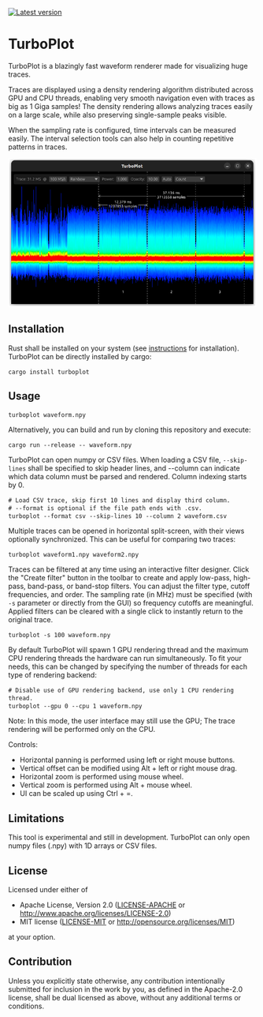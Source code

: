 [![Latest version](https://img.shields.io/crates/v/turboplot.svg)](https://crates.io/crates/turboplot)

# TurboPlot

TurboPlot is a blazingly fast waveform renderer made for visualizing huge traces.

Traces are displayed using a density rendering algorithm distributed across GPU and CPU threads, enabling very smooth navigation even with traces as big as 1 Giga samples! The density rendering allows analyzing traces easily on a large scale, while also preserving single-sample peaks visible.

When the sampling rate is configured, time intervals can be measured easily. The interval selection tools can also help in counting repetitive patterns in traces.

![screenshot](screenshot.png)

## Installation

Rust shall be installed on your system (see [instructions](https://www.rust-lang.org/tools/install) for installation).
TurboPlot can be directly installed by cargo:

```
cargo install turboplot
```

## Usage

```
turboplot waveform.npy
```

Alternatively, you can build and run by cloning this repository and execute:

```
cargo run --release -- waveform.npy
```

TurboPlot can open numpy or CSV files. When loading a CSV file, `--skip-lines` shall be specified to skip header lines, and --column can indicate which data column must be parsed and rendered. Column indexing starts by 0.

```
# Load CSV trace, skip first 10 lines and display third column.
# --format is optional if the file path ends with .csv.
turboplot --format csv --skip-lines 10 --column 2 waveform.csv
```

Multiple traces can be opened in horizontal split-screen, with their views optionally synchronized. This can be useful for comparing two traces:

```
turboplot waveform1.npy waveform2.npy
```

Traces can be filtered at any time using an interactive filter designer. Click the "Create filter" button in the toolbar to create and apply low-pass, high-pass, band-pass, or band-stop filters. You can adjust the filter type, cutoff frequencies, and order. The sampling rate (in MHz) must be specified (with `-s` parameter or directly from the GUI) so frequency cutoffs are meaningful. Applied filters can be cleared with a single click to instantly return to the original trace.

```
turboplot -s 100 waveform.npy
```

By default TurboPlot will spawn 1 GPU rendering thread and the maximum CPU rendering threads the hardware can run simultaneously. To fit your needs, this can be changed by specifying the number of threads for each type of rendering backend:

```
# Disable use of GPU rendering backend, use only 1 CPU rendering thread.
turboplot --gpu 0 --cpu 1 waveform.npy
```

Note: In this mode, the user interface may still use the GPU; The trace rendering will be performed only on the CPU.

Controls:
- Horizontal panning is performed using left or right mouse buttons.
- Vertical offset can be modified using Alt + left or right mouse drag.
- Horizontal zoom is performed using mouse wheel.
- Vertical zoom is performed using Alt + mouse wheel.
- UI can be scaled up using Ctrl + =.

## Limitations

This tool is experimental and still in development. TurboPlot can only open numpy files (.npy) with 1D arrays or CSV files.

## License

Licensed under either of

 * Apache License, Version 2.0
   ([LICENSE-APACHE](LICENSE-APACHE) or http://www.apache.org/licenses/LICENSE-2.0)
 * MIT license
   ([LICENSE-MIT](LICENSE-MIT) or http://opensource.org/licenses/MIT)

at your option.

## Contribution

Unless you explicitly state otherwise, any contribution intentionally submitted
for inclusion in the work by you, as defined in the Apache-2.0 license, shall be
dual licensed as above, without any additional terms or conditions.
